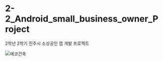# 2-2_Android_small_business_owner_Project
2학년 2학기 진주시 소상공인 앱 개발 프로젝트

![에코건축](https://user-images.githubusercontent.com/42348176/123903395-98baa000-d9a9-11eb-8261-5f8f70dad575.jpg)
